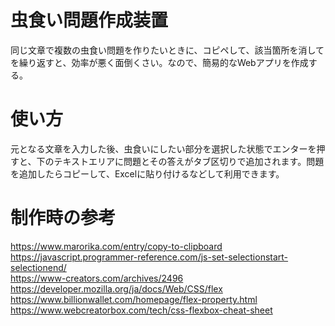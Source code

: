 # 虫食い問題作成装置
同じ文章で複数の虫食い問題を作りたいときに、コピペして、該当箇所を消してを繰り返すと、効率が悪く面倒くさい。なので、簡易的なWebアプリを作成する。
# 使い方
元となる文章を入力した後、虫食いにしたい部分を選択した状態でエンターを押すと、下のテキストエリアに問題とその答えがタブ区切りで追加されます。問題を追加したらコピーして、Excelに貼り付けるなどして利用できます。
# 制作時の参考
https://www.marorika.com/entry/copy-to-clipboard  
https://javascript.programmer-reference.com/js-set-selectionstart-selectionend/  
https://www-creators.com/archives/2496  
https://developer.mozilla.org/ja/docs/Web/CSS/flex  
https://www.billionwallet.com/homepage/flex-property.html  
https://www.webcreatorbox.com/tech/css-flexbox-cheat-sheet